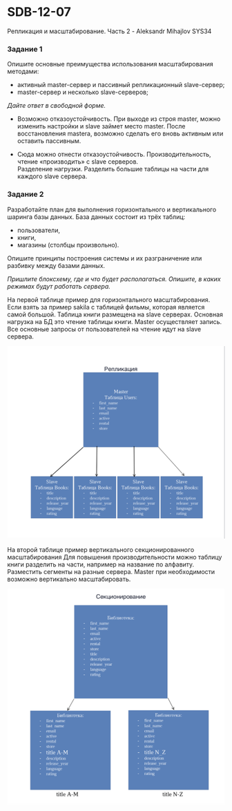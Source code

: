# SDB-12-07
Репликация и масштабирование. Часть 2 - Aleksandr Mihajlov SYS34  
  
### Задание 1

Опишите основные преимущества использования масштабирования методами:

- активный master-сервер и пассивный репликационный slave-сервер; 
- master-сервер и несколько slave-серверов;


*Дайте ответ в свободной форме.*  
  
- Возможно отказоустойчивость. При выходе из строя master, можно изменить настройки и slave займет место master. После восстановления mastera, возможно сделать его вновь активным или оставить пассивным.  
  
- Сюда можно отнести отказоустойчивость.
Производительность, чтение «производить» с slave серверов.  
Разделение нагрузки. Разделить большие таблицы на части для каждого slave сервера.  
  
### Задание 2

Разработайте план для выполнения горизонтального и вертикального шаринга базы данных. База данных состоит из трёх таблиц: 

- пользователи, 
- книги, 
- магазины (столбцы произвольно). 

Опишите принципы построения системы и их разграничение или разбивку между базами данных.

*Пришлите блоксхему, где и что будет располагаться. Опишите, в каких режимах будут работать сервера.*   
  
На первой таблице пример для горизонтального масштабирования. Если взять за пример sakila с таблицей фильмы, которая является самой большой.  Таблица книги размещена на slave серверах.  Основная нагрузка на БД это чтение таблицы книги. Master осуществляет запись. Все основные запросы от пользователей на чтение идут на slave сервера.


![alt text](https://github.com/AleksandrMihajlov/SDB-12-07/blob/main/1.png)  
  
На второй таблице пример вертикального секционированного масштабирования Для повышения производительности можно таблицу книги разделить на части, например на название по алфавиту. Разместить сегменты на разные сервера. Master при необходимости возможно вертикально масштабировать.  
  
![alt text](https://github.com/AleksandrMihajlov/SDB-12-07/blob/main/2.png)